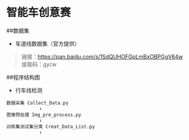 # 智能车创意赛
##数据集  
- 车道线数据集（官方提供）
>链接：https://pan.baidu.com/s/1SdQUHOFGpLmBxOBPGgV64w  
提取码：gycw

##程序结构图  
- 行车线检测  

```
数据采集 Collect_Data.py
            ↓
图像预处理 Img_pre_process.py
            ↓
训练集测试集分类 Creat_Data_List.py
            ↓
```
